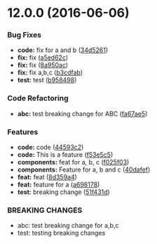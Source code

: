 <a name="12.0.0"></a>
# 12.0.0 (2016-06-06)


### Bug Fixes

* **code:** fix for a and b ([34d5261](https://aui-team-bot/:j6Rw/%22Jt4J+3~Y-%,@bitbucket.org/atlassian/atlaskit-spike.git/commits/34d5261))
* **fix:** fix ([a5ed62c](https://aui-team-bot/:j6Rw/%22Jt4J+3~Y-%,@bitbucket.org/atlassian/atlaskit-spike.git/commits/a5ed62c))
* **fix:** fix ([8a950ac](https://aui-team-bot/:j6Rw/%22Jt4J+3~Y-%,@bitbucket.org/atlassian/atlaskit-spike.git/commits/8a950ac))
* **fix:** fix a,b,c ([b3cdfab](https://aui-team-bot/:j6Rw/%22Jt4J+3~Y-%,@bitbucket.org/atlassian/atlaskit-spike.git/commits/b3cdfab))
* **test:** test ([b958498](https://aui-team-bot/:j6Rw/%22Jt4J+3~Y-%,@bitbucket.org/atlassian/atlaskit-spike.git/commits/b958498))


### Code Refactoring

* **abc:** test breaking change for ABC ([fa67ae5](https://aui-team-bot/:j6Rw/%22Jt4J+3~Y-%,@bitbucket.org/atlassian/atlaskit-spike.git/commits/fa67ae5))


### Features

* **code:** code ([44593c2](https://aui-team-bot/:j6Rw/%22Jt4J+3~Y-%,@bitbucket.org/atlassian/atlaskit-spike.git/commits/44593c2))
* **code:** This is a feature ([f53e5c5](https://aui-team-bot/:j6Rw/%22Jt4J+3~Y-%,@bitbucket.org/atlassian/atlaskit-spike.git/commits/f53e5c5))
* **components:** feat for a, b, c ([f025f03](https://aui-team-bot/:j6Rw/%22Jt4J+3~Y-%,@bitbucket.org/atlassian/atlaskit-spike.git/commits/f025f03))
* **components:** Feature for a, b and c ([40dafef](https://aui-team-bot/:j6Rw/%22Jt4J+3~Y-%,@bitbucket.org/atlassian/atlaskit-spike.git/commits/40dafef))
* **feat:** feat ([8d359a4](https://aui-team-bot/:j6Rw/%22Jt4J+3~Y-%,@bitbucket.org/atlassian/atlaskit-spike.git/commits/8d359a4))
* **feat:** feature for a ([a698178](https://aui-team-bot/:j6Rw/%22Jt4J+3~Y-%,@bitbucket.org/atlassian/atlaskit-spike.git/commits/a698178))
* **test:** breaking change ([51f431d](https://aui-team-bot/:j6Rw/%22Jt4J+3~Y-%,@bitbucket.org/atlassian/atlaskit-spike.git/commits/51f431d))


### BREAKING CHANGES

* abc: test breaking change for a,b,c
* test: testing breaking changes



